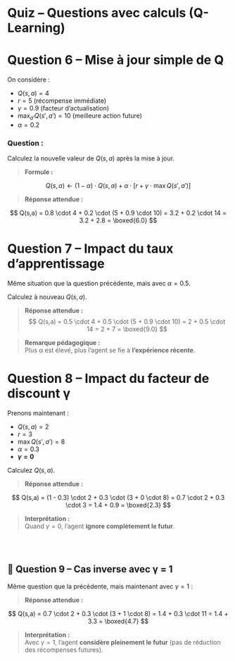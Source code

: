 #  Quiz – Questions avec calculs (Q-Learning)



# Question 6 – Mise à jour simple de Q

On considère :

- $Q(s,a) = 4$  
- $r = 5$ (récompense immédiate)  
- $\gamma = 0.9$ (facteur d’actualisation)  
- $\max_{a'} Q(s', a') = 10$ (meilleure action future)  
- $\alpha = 0.2$

### Question :  
Calculez la nouvelle valeur de $Q(s,a)$ après la mise à jour.

> **Formule :**  

$$
Q(s,a) \leftarrow (1 - \alpha) \cdot Q(s,a) + \alpha \cdot \left[ r + \gamma \cdot \max Q(s',a') \right]
$$

> **Réponse attendue :**

$$
Q(s,a) = 0.8 \cdot 4 + 0.2 \cdot (5 + 0.9 \cdot 10) = 3.2 + 0.2 \cdot 14 = 3.2 + 2.8 = \boxed{6.0}
$$

# Question 7 – Impact du taux d’apprentissage

Même situation que la question précédente, mais avec $\alpha = 0.5$.

Calculez à nouveau $Q(s,a)$.

> **Réponse attendue :**  
$$
Q(s,a) = 0.5 \cdot 4 + 0.5 \cdot (5 + 0.9 \cdot 10) = 2 + 0.5 \cdot 14 = 2 + 7 = \boxed{9.0}
$$

> **Remarque pédagogique :**  
Plus α est élevé, plus l’agent se fie à **l’expérience récente**.



# Question 8 – Impact du facteur de discount γ

Prenons maintenant :  
- $Q(s,a) = 2$  
- $r = 3$  
- $\max Q(s',a') = 8$  
- $\alpha = 0.3$  
- **$\gamma = 0$**

Calculez $Q(s,a)$.

> **Réponse attendue :**

$$
Q(s,a) = (1 - 0.3) \cdot 2 + 0.3 \cdot (3 + 0 \cdot 8) = 0.7 \cdot 2 + 0.3 \cdot 3 = 1.4 + 0.9 = \boxed{2.3}
$$

> **Interprétation :**  
Quand $\gamma = 0$, l’agent **ignore complètement le futur**.

<br/>
<br/>

## 🔢 Question 9 – Cas inverse avec γ = 1

Même question que la précédente, mais maintenant avec $\gamma = 1$ :

> **Réponse attendue :**

$$
Q(s,a) = 0.7 \cdot 2 + 0.3 \cdot (3 + 1 \cdot 8) = 1.4 + 0.3 \cdot 11 = 1.4 + 3.3 = \boxed{4.7}
$$

> **Interprétation :**  
Avec $\gamma = 1$, l’agent **considère pleinement le futur** (pas de réduction des récompenses futures).

